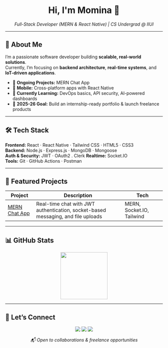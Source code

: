 <!-- Banner 
<p align="center">
  <img src="https://i.ibb.co/kDySpSY/github-banner.png" alt="Momina Imran GitHub Banner" width="100%" />
</p> -->

<h1 align="center">Hi, I'm Momina 👋</h1>

<p align="center">
  <em>Full-Stack Developer (MERN & React Native) | CS Undergrad @ IIUI</em>
</p>

---

## 🚀 About Me
I’m a passionate software developer building **scalable, real-world solutions**.  
Currently, I’m focusing on **backend architecture**, **real-time systems**, and **IoT-driven applications**.

- 🔭 **Ongoing Projects:** MERN Chat App 
- 📱 **Mobile:** Cross-platform apps with React Native
- 🌱 **Currently Learning:** DevOps basics, API security, AI-powered dashboards
- 🎯 **2025-26 Goal:** Build an internship-ready portfolio & launch freelance products

---

## 🛠 Tech Stack
**Frontend:** React · React Native · Tailwind CSS · HTML5 · CSS3  
**Backend:** Node.js · Express.js · MongoDB · Mongoose  
**Auth & Security:** JWT · OAuth2  . Clerk
**Realtime:** Socket.IO  
**Tools:** Git · GitHub Actions · Postman

---

## 📌 Featured Projects
| Project | Description | Tech |
|---------|-------------|------|
| [MERN Chat App](https://github.com/YourUsername/mern-chat-app) | Real-time chat with JWT authentication, socket-based messaging, and file uploads | MERN, Socket.IO, Tailwind |

---

## 📊 GitHub Stats
<p align="center">
  <img height="150" src="https://github-readme-stats.vercel.app/api/top-langs/?username=MominaImran&layout=compact&theme=default&hide_border=true" />
</p>

---

## 🤝 Let’s Connect
<p align="center">
  <a href="mailto:your-email@example.com"><img src="https://img.shields.io/badge/Email-Contact-informational?style=for-the-badge&logo=gmail&logoColor=white"></a>
  <a href="https://linkedin.com/in/your-linkedin"><img src="https://img.shields.io/badge/LinkedIn-Connect-blue?style=for-the-badge&logo=linkedin&logoColor=white"></a>
  <a href="https://github.com/MominaImran"><img src="https://img.shields.io/badge/GitHub-Follow-black?style=for-the-badge&logo=github&logoColor=white"></a>
</p>

<p align="center">
  <em>📬 Open to collaborations & freelance opportunities</em>
</p>
